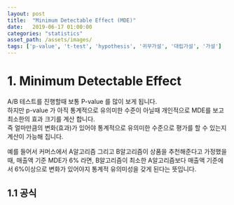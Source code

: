 ```yaml
---
layout: post
title:  "Minimum Detectable Effect (MDE)"
date:   2019-06-17 01:00:00
categories: "statistics"
asset_path: /assets/images/
tags: ['p-value', 't-test', 'hypothesis', '귀무가설', '대립가설', '가설']
---
```


# 1. Minimum Detectable Effect

A/B 테스트를 진행할때 보통 P-value 를 많이 보게 됩니다. <br> 
하지만 p-value 가 아직 통계적으로 유의미한 수준이 아닐때 개인적으로 MDE를 보고 최소한의 효과 크기를 계산 합니다.<br>
즉 얼마만큼의 변화(효과)가 있어야 통계적으로 유의미한 수준으로 평가를 할 수 있는지 계산이 가능해 집니다. 

예를 들어서 커머스에서 A알고리즘 그리고 B알고리즘이 상품을 추천해준다고 가정했을때, 
매출액 기준 MDE가 6% 라면, B알고리즘이 최소한 A알고리즘보다 매출액 기준에서 6%이상으로 변화가 있어야지 통계적 유의미성을 갖게 된다는 뜻입니다.


## 1.1 공식

